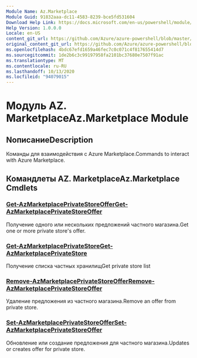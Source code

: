 ```yaml
---
Module Name: Az.Marketplace
Module Guid: 91832aaa-dc11-4583-8239-bce5fd531604
Download Help Link: https://docs.microsoft.com/en-us/powershell/module/az.marketplace
Help Version: 1.0.0.0
Locale: en-US
content_git_url: https://github.com/Azure/azure-powershell/blob/master/src/Marketplace/Marketplace/help/Az.Marketplace.md
original_content_git_url: https://github.com/Azure/azure-powershell/blob/master/src/Marketplace/Marketplace/help/Az.Marketplace.md
ms.openlocfilehash: 4bdc67efd1659a46fec7c0c071c4f817655414d7
ms.sourcegitcommit: 1de2b6c3c99197958fa2101bc37680e7507f91ac
ms.translationtype: MT
ms.contentlocale: ru-RU
ms.lasthandoff: 10/13/2020
ms.locfileid: "94079015"
---
```

# <span data-ttu-id="69d00-101">Модуль AZ. Marketplace</span><span class="sxs-lookup"><span data-stu-id="69d00-101">Az.Marketplace Module</span></span>
## <span data-ttu-id="69d00-102">Nописание</span><span class="sxs-lookup"><span data-stu-id="69d00-102">Description</span></span>
<span data-ttu-id="69d00-103">Команды для взаимодействия с Azure Marketplace.</span><span class="sxs-lookup"><span data-stu-id="69d00-103">Commands to interact with Azure Marketplace.</span></span>

## <span data-ttu-id="69d00-104">Командлеты AZ. Marketplace</span><span class="sxs-lookup"><span data-stu-id="69d00-104">Az.Marketplace Cmdlets</span></span>
### [<span data-ttu-id="69d00-105">Get-AzMarketplacePrivateStoreOffer</span><span class="sxs-lookup"><span data-stu-id="69d00-105">Get-AzMarketplacePrivateStoreOffer</span></span>](Get-AzMarketplacePrivateStoreOffer.md)
<span data-ttu-id="69d00-106">Получение одного или нескольких предложений частного магазина.</span><span class="sxs-lookup"><span data-stu-id="69d00-106">Get one or more private store's offer.</span></span>

### [<span data-ttu-id="69d00-107">Get-AzMarketplacePrivateStore</span><span class="sxs-lookup"><span data-stu-id="69d00-107">Get-AzMarketplacePrivateStore</span></span>](Get-AzMarketplacePrivateStore.md)
<span data-ttu-id="69d00-108">Получение списка частных хранилищ</span><span class="sxs-lookup"><span data-stu-id="69d00-108">Get private store list</span></span>

### [<span data-ttu-id="69d00-109">Remove-AzMarketplacePrivateStoreOffer</span><span class="sxs-lookup"><span data-stu-id="69d00-109">Remove-AzMarketplacePrivateStoreOffer</span></span>](Remove-AzMarketplacePrivateStoreOffer.md)
<span data-ttu-id="69d00-110">Удаление предложения из частного магазина.</span><span class="sxs-lookup"><span data-stu-id="69d00-110">Remove an offer from private store.</span></span>

### [<span data-ttu-id="69d00-111">Set-AzMarketplacePrivateStoreOffer</span><span class="sxs-lookup"><span data-stu-id="69d00-111">Set-AzMarketplacePrivateStoreOffer</span></span>](Set-AzMarketplacePrivateStoreOffer.md)
<span data-ttu-id="69d00-112">Обновление или создание предложения для частного магазина.</span><span class="sxs-lookup"><span data-stu-id="69d00-112">Updates or creates offer for private store.</span></span>

